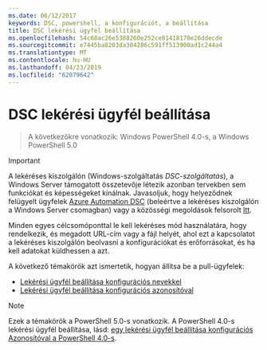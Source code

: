 ```yaml
---
ms.date: 06/12/2017
keywords: DSC, powershell, a konfigurációt, a beállítása
title: DSC lekérési ügyfél beállítása
ms.openlocfilehash: 54c68ac26e5388260e252ce01418170e26ddecde
ms.sourcegitcommit: e7445ba8203da304286c591ff513900ad1c244a4
ms.translationtype: MT
ms.contentlocale: hu-HU
ms.lasthandoff: 04/23/2019
ms.locfileid: "62079642"
---
```

# <a name="setting-up-a-dsc-pull-client"></a>DSC lekérési ügyfél beállítása

> A következőkre vonatkozik: Windows PowerShell 4.0-s, a Windows PowerShell 5.0

> [!IMPORTANT]
> A lekéréses kiszolgálón (Windows-szolgáltatás *DSC-szolgáltatás*), a Windows Server támogatott összetevője létezik azonban tervekben sem funkciókat és képességeket kínálnak. Javasoljuk, hogy helyeződnek felügyelt ügyfelek [Azure Automation DSC](/azure/automation/automation-dsc-getting-started) (beleértve a lekéréses kiszolgálón a Windows Server csomagban) vagy a közösségi megoldások felsorolt [Itt](pullserver.md#community-solutions-for-pull-service).

Minden egyes célcsomóponttal le kell lekéréses mód használatára, hogy rendelkezik, és megadott URL-cím vagy a fájl helyét, ahol ezt a kapcsolatot a lekéréses kiszolgálón beolvasni a konfigurációkat és erőforrásokat, és ha kell adatokat küldhessen a azt.

A következő témakörök azt ismertetik, hogyan állítsa be a pull-ügyfelek:

* [Lekérési ügyfél beállítása konfigurációs nevekkel](pullClientConfigNames.md)
* [Lekérési ügyfél beállítása konfigurációs azonosítóval](pullClientConfigID.md)

> [!NOTE]
> Ezek a témakörök a PowerShell 5.0-s vonatkozik. A PowerShell 4.0-s lekérési ügyfél beállítása, lásd: [egy lekérési ügyfél beállítása konfigurációs Azonosítóval a PowerShell 4.0-s](pullClientConfigID4.md).